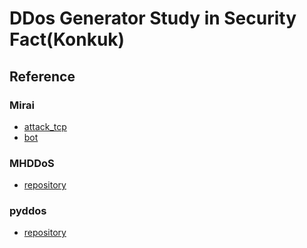 # DDos Generator Study in Security Fact(Konkuk)

## Reference

### Mirai

- [attack_tcp](https://github.com/jgamblin/Mirai-Source-Code/blob/master/mirai/bot/attack_tcp.c)
- [bot](https://github.com/jgamblin/Mirai-Source-Code/tree/master/mirai/bot)


### MHDDoS

- [repository](https://github.com/MatrixTM/MHDDoS)

### pyddos

- [repository](https://github.com/mach1el/pyddos/blob/master/pyddos.py)
